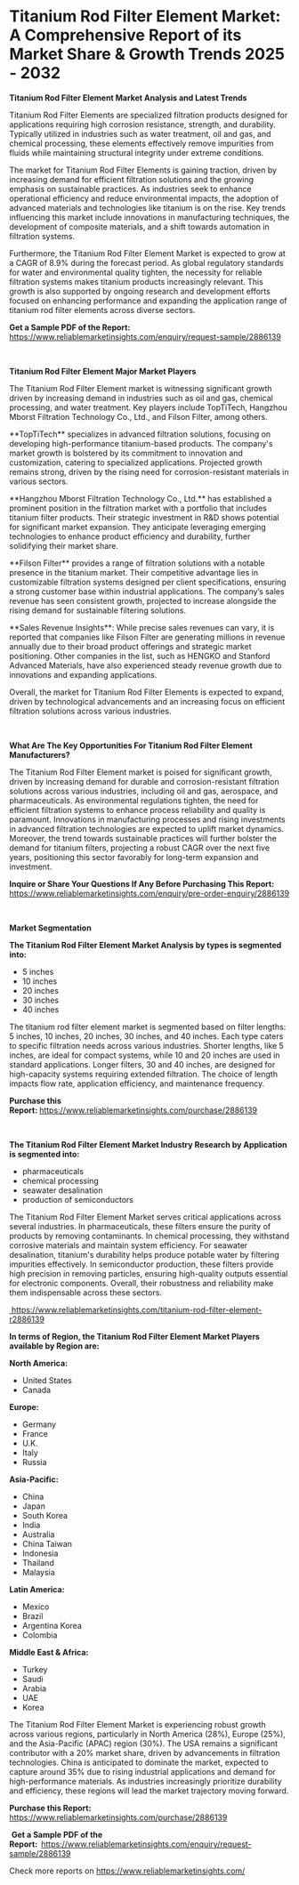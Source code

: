 <p><h1>Titanium Rod Filter Element Market: A Comprehensive Report of its Market Share & Growth Trends 2025 - 2032</h1></p><p><strong>Titanium Rod Filter Element Market Analysis and Latest Trends</strong></p>
<p><p>Titanium Rod Filter Elements are specialized filtration products designed for applications requiring high corrosion resistance, strength, and durability. Typically utilized in industries such as water treatment, oil and gas, and chemical processing, these elements effectively remove impurities from fluids while maintaining structural integrity under extreme conditions. </p><p>The market for Titanium Rod Filter Elements is gaining traction, driven by increasing demand for efficient filtration solutions and the growing emphasis on sustainable practices. As industries seek to enhance operational efficiency and reduce environmental impacts, the adoption of advanced materials and technologies like titanium is on the rise. Key trends influencing this market include innovations in manufacturing techniques, the development of composite materials, and a shift towards automation in filtration systems.</p><p>Furthermore, the Titanium Rod Filter Element Market is expected to grow at a CAGR of 8.9% during the forecast period. As global regulatory standards for water and environmental quality tighten, the necessity for reliable filtration systems makes titanium products increasingly relevant. This growth is also supported by ongoing research and development efforts focused on enhancing performance and expanding the application range of titanium rod filter elements across diverse sectors.</p></p>
<p><strong>Get a Sample PDF of the Report:&nbsp;</strong> <a href="https://www.reliablemarketinsights.com/enquiry/request-sample/2886139?utm_campaign=3454&utm_medium=2&utm_source=Github&utm_content=ia&utm_term=13032025&utm_id=titanium-rod-filter-element">https://www.reliablemarketinsights.com/enquiry/request-sample/2886139</a></p>
<p>&nbsp;</p>
<p><strong>Titanium Rod Filter Element Major Market Players</strong></p>
<p><p>The Titanium Rod Filter Element market is witnessing significant growth driven by increasing demand in industries such as oil and gas, chemical processing, and water treatment. Key players include TopTiTech, Hangzhou Mborst Filtration Technology Co., Ltd., and Filson Filter, among others.</p><p>**TopTiTech** specializes in advanced filtration solutions, focusing on developing high-performance titanium-based products. The company's market growth is bolstered by its commitment to innovation and customization, catering to specialized applications. Projected growth remains strong, driven by the rising need for corrosion-resistant materials in various sectors. </p><p>**Hangzhou Mborst Filtration Technology Co., Ltd.** has established a prominent position in the filtration market with a portfolio that includes titanium filter products. Their strategic investment in R&D shows potential for significant market expansion. They anticipate leveraging emerging technologies to enhance product efficiency and durability, further solidifying their market share.</p><p>**Filson Filter** provides a range of filtration solutions with a notable presence in the titanium market. Their competitive advantage lies in customizable filtration systems designed per client specifications, ensuring a strong customer base within industrial applications. The company’s sales revenue has seen consistent growth, projected to increase alongside the rising demand for sustainable filtering solutions.</p><p>**Sales Revenue Insights**: While precise sales revenues can vary, it is reported that companies like Filson Filter are generating millions in revenue annually due to their broad product offerings and strategic market positioning. Other companies in the list, such as HENGKO and Stanford Advanced Materials, have also experienced steady revenue growth due to innovations and expanding applications.</p><p>Overall, the market for Titanium Rod Filter Elements is expected to expand, driven by technological advancements and an increasing focus on efficient filtration solutions across various industries.</p></p>
<p>&nbsp;</p>
<p><strong>What Are The Key Opportunities For Titanium Rod Filter Element Manufacturers?</strong></p>
<p><p>The Titanium Rod Filter Element market is poised for significant growth, driven by increasing demand for durable and corrosion-resistant filtration solutions across various industries, including oil and gas, aerospace, and pharmaceuticals. As environmental regulations tighten, the need for efficient filtration systems to enhance process reliability and quality is paramount. Innovations in manufacturing processes and rising investments in advanced filtration technologies are expected to uplift market dynamics. Moreover, the trend towards sustainable practices will further bolster the demand for titanium filters, projecting a robust CAGR over the next five years, positioning this sector favorably for long-term expansion and investment.</p></p>
<p><strong>Inquire or Share Your Questions If Any Before Purchasing This Report:</strong> <a href="https://www.reliablemarketinsights.com/enquiry/pre-order-enquiry/2886139?utm_campaign=3454&utm_medium=2&utm_source=Github&utm_content=ia&utm_term=13032025&utm_id=titanium-rod-filter-element">https://www.reliablemarketinsights.com/enquiry/pre-order-enquiry/2886139</a></p>
<p>&nbsp;</p>
<p><strong>Market Segmentation</strong></p>
<p><strong>The Titanium Rod Filter Element Market Analysis by types is segmented into:</strong></p>
<p><ul><li>5 inches</li><li>10 inches</li><li>20 inches</li><li>30 inches</li><li>40 inches</li></ul></p>
<p><p>The titanium rod filter element market is segmented based on filter lengths: 5 inches, 10 inches, 20 inches, 30 inches, and 40 inches. Each type caters to specific filtration needs across various industries. Shorter lengths, like 5 inches, are ideal for compact systems, while 10 and 20 inches are used in standard applications. Longer filters, 30 and 40 inches, are designed for high-capacity systems requiring extended filtration. The choice of length impacts flow rate, application efficiency, and maintenance frequency.</p></p>
<p><strong>Purchase this Report:&nbsp;</strong><a href="https://www.reliablemarketinsights.com/purchase/2886139?utm_campaign=3454&utm_medium=2&utm_source=Github&utm_content=ia&utm_term=13032025&utm_id=titanium-rod-filter-element">https://www.reliablemarketinsights.com/purchase/2886139</a></p>
<p>&nbsp;</p>
<p><strong>The Titanium Rod Filter Element Market Industry Research by Application is segmented into:</strong></p>
<p><ul><li>pharmaceuticals</li><li>chemical processing</li><li>seawater desalination</li><li>production of semiconductors</li></ul></p>
<p><p>The Titanium Rod Filter Element Market serves critical applications across several industries. In pharmaceuticals, these filters ensure the purity of products by removing contaminants. In chemical processing, they withstand corrosive materials and maintain system efficiency. For seawater desalination, titanium's durability helps produce potable water by filtering impurities effectively. In semiconductor production, these filters provide high precision in removing particles, ensuring high-quality outputs essential for electronic components. Overall, their robustness and reliability make them indispensable across these sectors.</p></p>
<p><a href="https://www.reliablemarketinsights.com/titanium-rod-filter-element-r2886139?utm_campaign=3454&utm_medium=2&utm_source=Github&utm_content=ia&utm_term=13032025&utm_id=titanium-rod-filter-element">&nbsp;https://www.reliablemarketinsights.com/titanium-rod-filter-element-r2886139</a></p>
<p><strong>In terms of Region, the Titanium Rod Filter Element Market Players available by Region are:</strong></p>
<p>
    <p> <strong> North America: </strong>
        <ul>
            <li>United States</li>
            <li>Canada</li>
        </ul>
        </p> 
    <p> <strong> Europe: </strong>
        <ul>
            <li>Germany</li>
            <li>France</li>
            <li>U.K.</li>
            <li>Italy</li>
            <li>Russia</li>
        </ul>
        </p> 
    <p> <strong> Asia-Pacific: </strong>
        <ul>
            <li>China</li>
            <li>Japan</li>
            <li>South Korea</li>
            <li>India</li>
            <li>Australia</li>
            <li>China Taiwan</li>
            <li>Indonesia</li>
            <li>Thailand</li>
            <li>Malaysia</li>
        </ul>
        </p> 
    <p> <strong> Latin America: </strong>
        <ul>
            <li>Mexico</li>
            <li>Brazil</li>
            <li>Argentina Korea</li>
            <li>Colombia</li>
        </ul>
        </p> 
    <p> <strong> Middle East & Africa: </strong>
        <ul>
            <li>Turkey</li>
            <li>Saudi</li>
            <li>Arabia</li>
            <li>UAE</li>
            <li>Korea</li>
        </ul>
    </p>
    </p>
<p><p>The Titanium Rod Filter Element Market is experiencing robust growth across various regions, particularly in North America (28%), Europe (25%), and the Asia-Pacific (APAC) region (30%). The USA remains a significant contributor with a 20% market share, driven by advancements in filtration technologies. China is anticipated to dominate the market, expected to capture around 35% due to rising industrial applications and demand for high-performance materials. As industries increasingly prioritize durability and efficiency, these regions will lead the market trajectory moving forward.</p></p>
<p><strong>Purchase this Report: </strong><a href="https://www.reliablemarketinsights.com/purchase/2886139?utm_campaign=3454&utm_medium=2&utm_source=Github&utm_content=ia&utm_term=13032025&utm_id=titanium-rod-filter-element">https://www.reliablemarketinsights.com/purchase/2886139</a></p>
<p>&nbsp;<strong>Get a Sample PDF of the Report:&nbsp;&nbsp;</strong><a href="https://www.reliablemarketinsights.com/enquiry/request-sample/2886139?utm_campaign=3454&utm_medium=2&utm_source=Github&utm_content=ia&utm_term=13032025&utm_id=titanium-rod-filter-element">https://www.reliablemarketinsights.com/enquiry/request-sample/2886139</a></p>
<p><strong></strong></p>
<p>Check more reports on <a href="https://www.reliablemarketinsights.com/?utm_campaign=3454&utm_medium=2&utm_source=Github&utm_content=ia&utm_term=13032025&utm_id=titanium-rod-filter-element">https://www.reliablemarketinsights.com/</a></p>
